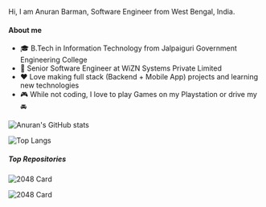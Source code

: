 Hi, I am Anuran Barman, Software Engineer from West Bengal, India.

#### About me
- :mortar_board: B.Tech in Information Technology from Jalpaiguri Government Engineering College
- :briefcase: Senior Software Engineer at WiZN Systems Private Limited
- :heart: Love making full stack (Backend + Mobile App) projects and learning new technologies
- :video_game: While not coding, I love to play Games on my Playstation or drive my :oncoming_automobile:

![Anuran's GitHub stats](https://github-readme-stats.vercel.app/api?username=anuranBarman&count_private=true&show_icons=true&theme=dracula&include_all_commits=true)

![Top Langs](https://github-readme-stats.vercel.app/api/top-langs/?username=anuranBarman)


##### Top Repositories

![2048 Card](https://github-readme-stats.vercel.app/api/pin/?username=anuranBarman&repo=2048)

![2048 Card](https://github-readme-stats.vercel.app/api/pin/?username=anuranBarman&repo=Tic-Tac-Toe-Online-Multiplayer-Flutter-NodeJS)
